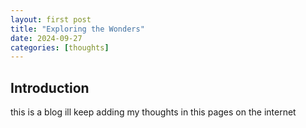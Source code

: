 ```yaml
---
layout: first post
title: "Exploring the Wonders"
date: 2024-09-27
categories: [thoughts]
---
```


## Introduction

this is a blog
ill keep adding my thoughts in this pages on the internet
